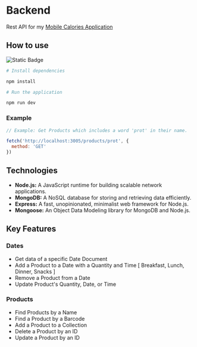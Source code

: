 # Backend

Rest API for my [Mobile Calories Application](https://www.google.com)

## How to use 

![Static Badge](https://img.shields.io/badge/npm-red)

```bash 
# Install dependencies

npm install
```

```bash
# Run the application

npm run dev
```
### Example
```javascript
// Example: Get Products which includes a word 'prot' in their name.

fetch('http://localhost:3005/products/prot', {
  method: 'GET'
})
```

## Technologies

- **Node.js:** A JavaScript runtime for building scalable network applications.
- **MongoDB:** A NoSQL database for storing and retrieving data efficiently.
- **Express:** A fast, unopinionated, minimalist web framework for Node.js.
- **Mongoose:** An Object Data Modeling library for MongoDB and Node.js.


## Key Features

### Dates

- Get data of a specific Date Document
- Add a Product to a Date with a Quantity and Time [ Breakfast, Lunch, Dinner, Snacks ]
- Remove a Product from a Date
- Update Product's Quantity, Date, or Time

### Products

- Find Products by a Name
- Find a Product by a Barcode
- Add a Product to a Collection
- Delete a Product by an ID
- Update a Product by an ID
  




